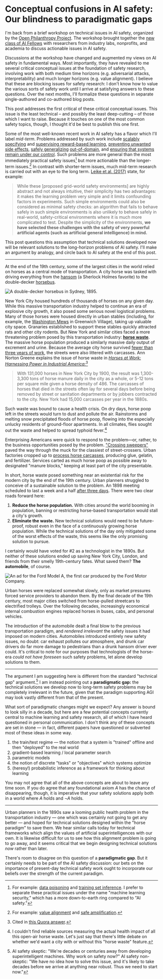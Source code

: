# Conceptual confusions in AI safety: Our blindness to paradigmatic gaps

I'm back from a brief workshop on technical issues in AI safety, organized by the [Open Philanthropy Project][13]. The workshop brought together the [new class of AI Fellows][12] with researchers from industry labs, nonprofits, and academia to discuss actionable issues in AI safety.

Discussions at the workshop have changed and augmented my views on AI safety in fundamental ways. Most importantly, they have revealed to me several critical conceptual issues at the foundation of safety research, involving work with both medium time horizons (e.g. adversarial attacks, interpretability) and much longer horizons (e.g. value alignment). I believe that these are blocking issues for safety research: I don't know how to value the various sorts of safety work until I arrive at satisfying answers to these questions. Over the next months, I'll formalize these questions in separate single-authored and co-authored blog posts.

This post addresses the first critical of these critical conceptual issues. This issue is the least technical – and possibly the least deep-cutting – of those which I want to raise. Because it touches on one of the most common safety topics, though, I thought it'd be best to publish this one first.

Some of the most well-known recent work in AI safety has a flavor which I'll label *mid-term*. Problems addressed by such work include [scalably specifying][16] and [supervising reward-based learning][14], [preventing unwanted side effects][15], [safely generalizing][14] [out-of-domain][15], and [ensuring that systems remain under our control][17]. Such problems are more general than the most immediately practical safety issues[^1] but more actionable than the longer-term issues.[^2] In contrast with shorter-term issues, much mid-term research is carried out with an eye to the long term. [Leike et al. (2017)][18] state, for example:

> While these [proposed grid-world safety environments] are highly abstract and not always intuitive, their simplicity has two advantages: it makes the learning problem very simple and it limits confounding factors in experiments. Such simple environments could also be considered as minimal safety checks: an algorithm that fails to behave safely in such simple environments is also unlikely to behave safely in real-world, safety-critical environments where it is much more complicated to test. Despite the simplicity of the environments, **we have selected these challenges with the safety of very powerful artificial agents (such as artificial general intelligence) in mind.**

This post questions this assumption that technical solutions developed now will be relevant solutions to the long-horizon problems of AI safety. I'll make an argument by analogy, and circle back to AI safety at the end of this post.

---

At the end of the 19th century, some of the largest cities in the world relied on horses as a central mode of transportation. A city horse was tasked with driving everything from the [hansom][2] (a Sherlock Holmes favorite) to the double-decker [horsebus][3].

![A double-decker horsebus in Sydney, 1895.](https://c2.staticflickr.com/8/7362/9472641326_2ef9976ccc_z.jpg)

New York City housed hundreds of thousands of horses on any given day. While this massive transportation industry helped to continue an era of explosive city growth, it also posed some serious novel logistical problems. Many of those horses were housed directly in urban stables (including, for example, the [Washington Mews][5] in Greenwich Village), taking up valuable city space. Granaries established to support these stables quickly attracted rats and other city rodents. But New York and similar cities faced a more threatening problem posed by this transportation industry: [**horse waste**][1]. The massive horse population produced a similarly massive daily output of excrement and urine. Because the average city horse survived [fewer than three years of work][4], the streets were also littered with carcasses. Ann Norton Greene explains the issue of horse waste in [*Horses at Work: Harnessing Power in Industrial America:*][6][^3]

> With 131,000 horses in New York City by 1900, the result was 1,300-3,300 tons of horse manure daily in the city as a whole, or 5-12 tons per square mile given a horse density of 486. The carcasses of horses that died in the streets often lay for several days before being removed by street or sanitation departments or by jobbers contracted to the city. New York had 15,000 carcasses per year in the 1880s.

Such waste was bound to cause a health crisis. On dry days, horse poop left in the streets would turn to dust and pollute the air. Rainstorms and melting snow precipitated floods of horse poop, flowing into the especially unlucky residents of ground-floor apartments. In all climates, flies sought out the waste and helped to spread typhoid fever.[^4]

Enterprising Americans were quick to respond to the problem—or, rather, to the business opportunities posed by the problem. ["Crossing sweepers"][8] paved the way through the muck for the classiest of street-crossers. Urban factories cropped up to [process horse carcasses][9], producing glue, gelatin, and fertilizer. Services carted as much horse poop as possible away to designated "manure blocks," keeping at least part of the city presentable.

In short, horse waste posed something near an existential risk for the modern city by the end of the 19th century. Urban planners struggled to conceive of a sustainable solution to the problem. An 1898 meeting scheduled to last a week and a half [after three days][10]. There were two clear roads forward here:

1. **Reduce the horse population.** With cities around the world booming in population, banning or restricting horse-based transportation would stall a city's growth.
2. **Eliminate the waste.** New technical solutions would need to be future-proof, robust even in the face of a continuously growing horse population. While the technical solutions of the day only mitigated some of the worst effects of the waste, this seems like the only promising solution to pursue.

I certainly would have voted for #2 as a technologist in the 1890s. But neither of these solutions ended up saving New York City, London, and friends from their smelly 19th-century fates. What saved them? **The automobile**, of course.

![An ad for the Ford Model A, the first car produced by the Ford Motor Company.](https://upload.wikimedia.org/wikipedia/commons/thumb/2/23/Ford1903.jpg/640px-Ford1903.jpg)

Urban horses were replaced somewhat slowly, only as market pressures forced service providers to abandon them. By the final decade of the 19th century, most major cities switched from horse-pulled streetcars to electrified trolleys. Over the following decades, increasingly economical internal combustion engines replaced horses in buses, cabs, and personal vehicles.

The introduction of the automobile dealt a final blow to the previous transportation paradigm, and *rendered irrelevant* the safety issues it had imposed on modern cities. Automobiles introduced entirely new safety issues, no doubt: car exhaust pollutes our atmosphere, and drunk car drivers do far more damage to pedestrians than a drunk hansom driver ever could. It's critical to note for our purposes that technologists of the horse-era *could not have foreseen* such safety problems, let alone develop solutions to them.

---

The argument I am suggesting here is different from the standard "technical gap" argument.[^5] I am instead pointing out a **paradigmatic gap:** the technical solutions we develop now to long-term safety problems may be completely irrelevant in the future, given that the paradigm supporting AGI may look vastly different from that of the present.

What sort of paradigmatic changes might we expect? Any answer is bound to look silly in a decade, but here are a few potential concepts currently central to machine learning and safety research, all of which I have heard questioned in personal communication. I don't think any of these concepts are set in stone — in fact, different papers have questioned or subverted most of these ideas in some way.

1. the train/test regime — the notion that a system is "trained" offline and then "deployed" to the real world
2. gradient-based learning / local parameter search
3. parametric models
4. the notion of discrete "tasks" or "objectives" which systems optimize
5. (heresy!) probabilistic inference as a framework for thinking about learning

You may not agree that all of the above concepts are about to leave any time soon. If you do agree that any foundational axiom $A$ has the chance of disappearing, though, it is imperative that your safety solutions apply both in a world where $A$ holds and $\neg A$ holds.

---

Urban planners in the 1890s saw a looming public health problem in the transportation industry — one which was certainly not going to get any better — and hoped for technical solutions designed within the "horse paradigm" to save them. We hear similar calls today for technical frameworks which align the values of artificial superintelligences with our own. It is likewise difficult for us to see how this alignment problem is going to go away, and it seems critical that we begin designing technical solutions *now* rather than later.

There's room to disagree on this question of a **paradigmatic gap**. But it certainly needs to be part of the AI safety discussion: our bets on the importance of present-day technical safety work ought to incorporate our beliefs over the strength of the current paradigm.

[^1]: For example: [data poisoning](https://arxiv.org/abs/1706.03691) and [training set inference](https://arxiv.org/abs/1802.08232). I prefer to separate these practical issues under the name "machine learning security," which has a more down-to-earth ring compared to "AI safety."
[^2]: For example: [value alignment](https://intelligence.org/stanford-talk/) and [safe amplification](https://ai-alignment.com/iterated-distillation-and-amplification-157debfd1616?gi=cfd4dacacaad).
[^3]: Cited in [this Quora answer][7].
[^4]: I couldn't find reliable sources measuring the actual health impact of all this open-air horse waste. Let's just say that there's little debate on whether we'd want a city with or without this "horse waste" feature.
[^5]: AI safety skeptic: "We're decades or centuries away from developing superintelligent machines. Why work on safety now?" AI safety non-skeptic: "We have no idea how to solve this issue, and it's likely to take decades before we arrive at anything near robust. Thus we need to start now."



[1]: https://cityroom.blogs.nytimes.com/2008/06/09/when-horses-posed-a-public-health-hazard/
[2]: https://en.wikipedia.org/wiki/Hansom_cab
[3]: https://en.wikipedia.org/wiki/Horsebus
[4]: https://web.archive.org/web/20080509133928/https://www.fathom.com/feature/121636/
[5]: https://en.wikipedia.org/wiki/Washington_Mews
[6]: http://www.hup.harvard.edu/catalog.php?isbn=9780674031296
[7]: https://www.quora.com/Were-city-streets-filled-with-horse-manure-peoples-shoes-caked-with-horse-manure-before-the-car-was-invented/answer/Kingshuk-Bandyopadhyay
[8]: https://enviroliteracy.org/environment-society/transportation/the-horse-the-urban-environment/
[9]: https://www.nytimes.com/1865/09/09/archives/the-boneboiling-nuisance.html
[10]: https://www.newyorker.com/magazine/2009/11/16/hosed
[11]: https://www.detroitnews.com/story/news/local/michigan-history/2015/04/26/auto-traffic-history-detroit/26312107/
[12]: https://www.openphilanthropy.org/focus/global-catastrophic-risks/potential-risks-advanced-artificial-intelligence/announcing-2018-ai-fellows
[13]: https://www.openphilanthropy.org/blog/potential-risks-advanced-artificial-intelligence-philanthropic-opportunity
[14]: https://arxiv.org/abs/1606.06565
[15]: https://deepmind.com/blog/specifying-ai-safety-problems/
[16]: https://blog.openai.com/deep-reinforcement-learning-from-human-preferences/
[17]: https://arxiv.org/abs/1611.08219
[18]: https://arxiv.org/abs/1711.09883